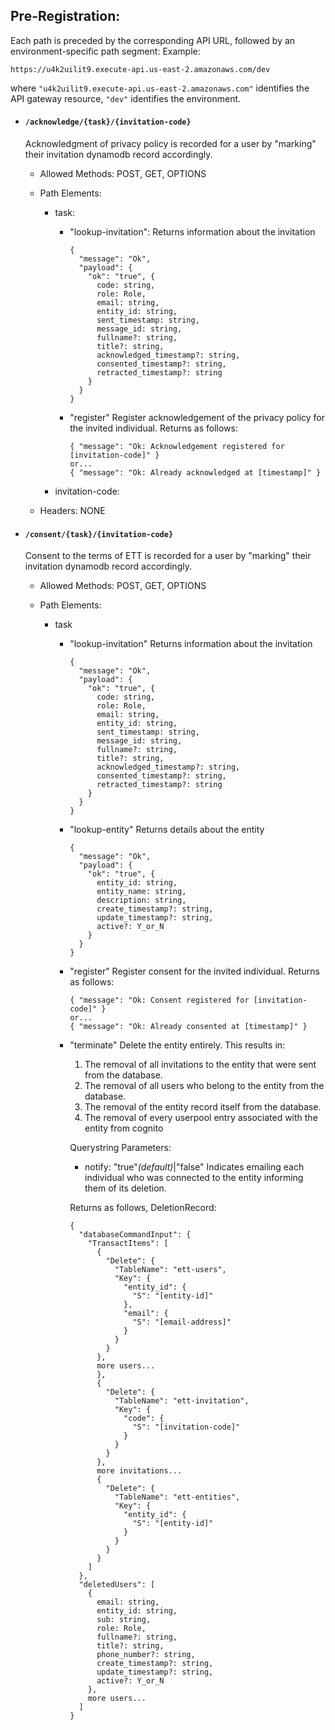 ## Pre-Registration:

Each path is preceded by the corresponding API URL, followed by an environment-specific path segment:
Example:

```
https://u4k2uilit9.execute-api.us-east-2.amazonaws.com/dev
```

where `"u4k2uilit9.execute-api.us-east-2.amazonaws.com"` identifies the API gateway resource, `"dev"` identifies the environment.

- #### `/acknowledge/{task}/{invitation-code}`

  Acknowledgment of privacy policy is recorded for a user by "marking" their invitation dynamodb record accordingly.

  - Allowed Methods: POST, GET, OPTIONS

  - Path Elements:

    - task: 

      - "lookup-invitation":
        Returns information about the invitation

        ```
        {
          "message": "Ok",
          "payload": {
            "ok": "true", {
              code: string,
              role: Role,
              email: string,
              entity_id: string,
              sent_timestamp: string,
              message_id: string,
              fullname?: string,
              title?: string,
              acknowledged_timestamp?: string,
              consented_timestamp?: string,
              retracted_timestamp?: string
            }
          }
        }
        ```

      - "register"
        Register acknowledgement of the privacy policy for the invited individual.
        Returns as follows:

        ```
        { "message": "Ok: Acknowledgement registered for [invitation-code]" }
        or...
        { "message": "Ok: Already acknowledged at [timestamp]" }
        ```

    - invitation-code:

  - Headers: NONE

- #### `/consent/{task}/{invitation-code}`

  Consent to the terms of ETT is recorded for a user by "marking" their invitation dynamodb record accordingly.

  - Allowed Methods: POST, GET, OPTIONS

  - Path Elements:

    - task

      - "lookup-invitation"
        Returns information about the invitation

        ```
        {
          "message": "Ok",
          "payload": {
            "ok": "true", {
              code: string,
              role: Role,
              email: string,
              entity_id: string,
              sent_timestamp: string,
              message_id: string,
              fullname?: string,
              title?: string,
              acknowledged_timestamp?: string,
              consented_timestamp?: string,
              retracted_timestamp?: string
            }
          }
        }
        ```

      - "lookup-entity"
        Returns details about the entity

        ```
        {
          "message": "Ok",
          "payload": {
          	"ok": "true", {
          	  entity_id: string,
              entity_name: string,
              description: string,
              create_timestamp?: string,
              update_timestamp?: string,
              active?: Y_or_N
          	}
          }
        }
        ```

      - "register"
        Register consent for the invited individual.
        Returns as follows:

        ```
        { "message": "Ok: Consent registered for [invitation-code]" }
        or...
        { "message": "Ok: Already consented at [timestamp]" }
        ```

      - "terminate"
        Delete the entity entirely. This results in:

        1. The removal of all invitations to the entity that were sent from the database.
        2. The removal of all users who belong to the entity from the database.
        3. The removal of the entity record itself from the database.
        4. The removal of every userpool entry associated with the entity from cognito

        Querystring Parameters:

        - notify: "true"*(default)*|"false"
          Indicates emailing each individual who was connected to the entity informing them of its deletion.

        Returns as follows, DeletionRecord:

        ```
        {
          "databaseCommandInput": {
            "TransactItems": [
              {
                "Delete": {
                  "TableName": "ett-users",
                  "Key": {
                    "entity_id": {
                      "S": "[entity-id]"
                    },
                    "email": {
                      "S": "[email-address]"
                    }
                  }
                }
              },
              more users...
              },
              {
                "Delete": {
                  "TableName": "ett-invitation",
                  "Key": {
                    "code": {
                      "S": "[invitation-code]"
                    }
                  }
                }
              },
              more invitations...
              {
                "Delete": {
                  "TableName": "ett-entities",
                  "Key": {
                    "entity_id": {
                      "S": "[entity-id]"
                    }
                  }
                }
              }
            ]
          },
          "deletedUsers": [
            {
              email: string,
              entity_id: string,
              sub: string,
              role: Role,
              fullname?: string,
              title?: string,
              phone_number?: string,
              create_timestamp?: string,
              update_timestamp?: string,
              active?: Y_or_N
            },
            more users...
          ]
        }
        ```

        